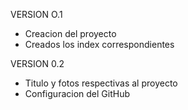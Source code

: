 VERSION O.1
- Creacion del proyecto
- Creados los index correspondientes

VERSION 0.2
- Titulo y fotos respectivas al proyecto
- Configuracion del GitHub

